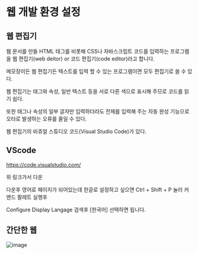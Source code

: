 웹 개발 환경 설정
===

웹 편집기
---

웹 문서를 만들 HTML 태그를 비롯해 CSS나 자바스크립트 코드를 입력하는 프로그램을 웹 편집기(web deitor) or 코드 편집기(code editor)라고 합니다.

메모장이든 웹 편집기든 텍스트를 입력 할 수 있는 프로그램이면 모두 편집기로 쓸 수 있다.

웹 편집기는 태그와 속성, 일반 텍스트 등을 서로 다른 색으로 표시해 주므로 코드를 읽기 쉽다.

또한 태그나 속성의 일부 글자만 입력하더라도 전체를 입력해 주는 자동 완성 기능으로 오타로 발생하는 오류를 줄일 수 있다.

웹 편집기의 비쥬얼 스튜디오 코드(Visual Studio Code)가 있다.

VScode
---

https://code.visualstudio.com/

위 링크가서 다운

다운후 영어로 페이지가 되어있는데 한글로 설정하고 싶으면  Ctrl + Shift + P 눌러 커맨드 팔레트 실행후

Configure Display Langage 검색후 [한국어] 선택하면 됩니다.

간단한 웹
---

![image](https://github.com/user-attachments/assets/616102f9-15a1-4643-84e2-88f8a7be8d1a)



